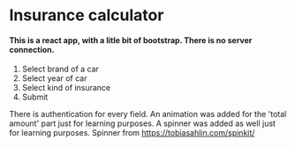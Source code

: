# Insurance calculator

#### This is a react app, with a litle bit of bootstrap. There is no server connection.

1) Select brand of a car
2) Select year of car
3) Select kind of insurance
4) Submit

There is authentication for every field. An animation was added for the 'total amount' part just for learning purposes. A spinner was added as well just for learning purposes. Spinner from https://tobiasahlin.com/spinkit/

